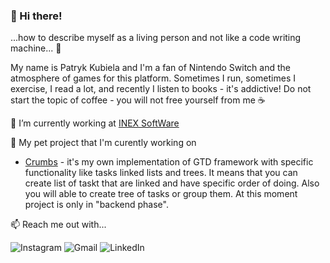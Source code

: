 ### 👋 Hi there!

...how to describe myself as a living person and not like a code writing machine... :thinking:

My name is Patryk Kubiela and I'm a fan of Nintendo Switch and the atmosphere of games for this platform. Sometimes I run, sometimes I exercise, I read a lot, and recently I listen to books - it's addictive! Do not start the topic of coffee - you will not free yourself from me :coffee:

🔭 I’m currently working at [INEX SoftWare](http://inexsoftware.com.pl/)


:wolf: My pet project that I'm curently working on

- [Crumbs](https://github.com/patrykkubiela/Crumbs) - it's my own implementation of GTD framework with specific functionality like tasks linked lists and trees. It means that you can create list of taskt that are linked and have specific order of doing. Also you will able to create tree of tasks or group them. At this moment project is only in "backend phase".



📫 Reach me out with...

![Instagram](https://img.shields.io/badge/Instagram-%23E4405F.svg?style=for-the-badge&logo=Instagram&logoColor=white&url=https://www.instagram.com/programistadoswiadczony/)  ![Gmail](https://img.shields.io/badge/pkubiela.dev@gmail.com-D14836?style=for-the-badge&logo=gmail&logoColor=white&url=)  ![LinkedIn](https://img.shields.io/badge/PatrykKubiela-%230077B5.svg?style=for-the-badge&logo=linkedin&logoColor=white&url=https://www.linkedin.com/in/patryk-kubiela-b0536b89/)


<!--
**patrykkubiela/patrykkubiela** is a ✨ _special_ ✨ repository because its `README.md` (this file) appears on your GitHub profile.

Here are some ideas to get you started:

- 🔭 I’m currently working on ...
- 🌱 I’m currently learning ...
- 👯 I’m looking to collaborate on ...
- 🤔 I’m looking for help with ...
- 💬 Ask me about ...
- 📫 How to reach me: ...
- 😄 Pronouns: ...
- ⚡ Fun fact: ...
-->
